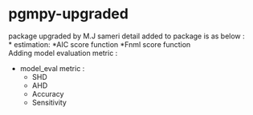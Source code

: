 # pgmpy-upgraded
package upgraded by M.J sameri detail added to package is as below :	
     * estimation:
          *AIC score function
          *Fnml score function 	
Adding model evaluation metric :
  *  model_eval metric : 		
      * SHD
      * AHD
      * Accuracy
      * Sensitivity
